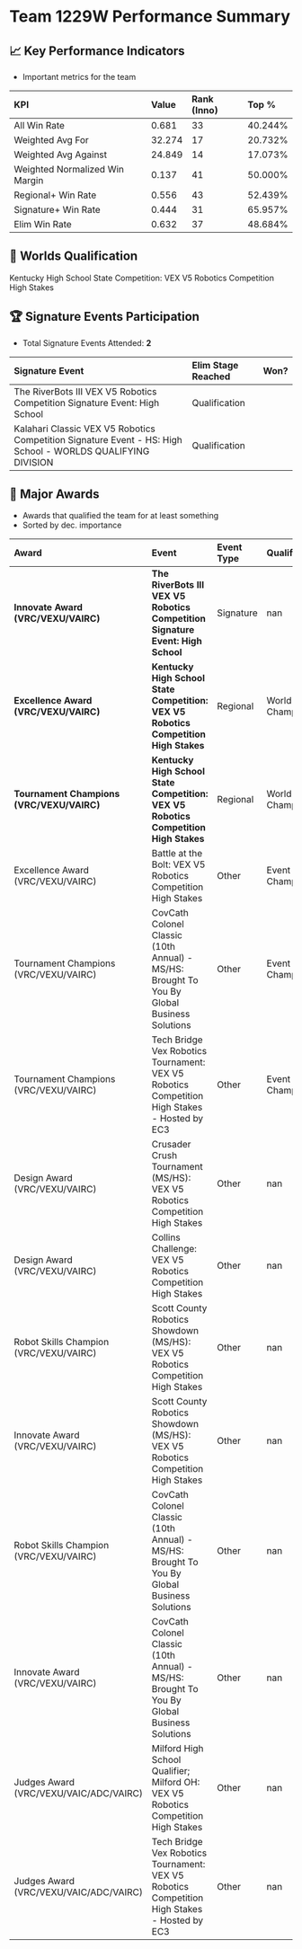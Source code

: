 # Team 1229W Performance Summary

## 📈 Key Performance Indicators
- Important metrics for the team

| KPI | Value | Rank (Inno) | Top % |
|:---|:-----|:----|:-----|
| All Win Rate | 0.681 | 33 | 40.244% |
| Weighted Avg For | 32.274 | 17 | 20.732% |
| Weighted Avg Against | 24.849 | 14 | 17.073% |
| Weighted Normalized Win Margin | 0.137 | 41 | 50.000% |
| Regional+ Win Rate | 0.556 | 43 | 52.439% |
| Signature+ Win Rate | 0.444 | 31 | 65.957% |
| Elim Win Rate | 0.632 | 37 | 48.684% |


## 🎯 Worlds Qualification
Kentucky High School State Competition: VEX V5 Robotics Competition High Stakes

## 🏆 Signature Events Participation
- Total Signature Events Attended: **2**

| Signature Event | Elim Stage Reached | Won? |
|:----------------|:-------------------|:----|
| The RiverBots III VEX V5 Robotics Competition Signature Event: High School | Qualification |  |
| Kalahari Classic VEX V5 Robotics Competition Signature Event - HS: High School - WORLDS QUALIFYING DIVISION | Qualification |  |


## 🥇 Major Awards
- Awards that qualified the team for at least something
- Sorted by dec. importance

| Award | Event | Event Type | Qualification |
|:------|:------|:-----------|:--------------|
| **Innovate Award (VRC/VEXU/VAIRC)** | **The RiverBots III VEX V5 Robotics Competition Signature Event: High School** | Signature | nan |
| **Excellence Award (VRC/VEXU/VAIRC)** | **Kentucky High School State Competition: VEX V5 Robotics Competition High Stakes** | Regional | World Championship |
| **Tournament Champions (VRC/VEXU/VAIRC)** | **Kentucky High School State Competition: VEX V5 Robotics Competition High Stakes** | Regional | World Championship |
| Excellence Award (VRC/VEXU/VAIRC) | Battle at the Bolt: VEX V5 Robotics Competition High Stakes | Other | Event Region Championship |
| Tournament Champions (VRC/VEXU/VAIRC) | CovCath Colonel Classic (10th Annual) - MS/HS: Brought To You By Global Business Solutions | Other | Event Region Championship |
| Tournament Champions (VRC/VEXU/VAIRC) | Tech Bridge Vex Robotics Tournament: VEX V5 Robotics Competition High Stakes - Hosted by EC3 | Other | Event Region Championship |
| Design Award (VRC/VEXU/VAIRC) | Crusader Crush Tournament (MS/HS): VEX V5 Robotics Competition High Stakes | Other | nan |
| Design Award (VRC/VEXU/VAIRC) | Collins Challenge: VEX V5 Robotics Competition High Stakes | Other | nan |
| Robot Skills Champion (VRC/VEXU/VAIRC) | Scott County Robotics Showdown (MS/HS): VEX V5 Robotics Competition High Stakes | Other | nan |
| Innovate Award (VRC/VEXU/VAIRC) | Scott County Robotics Showdown (MS/HS): VEX V5 Robotics Competition High Stakes | Other | nan |
| Robot Skills Champion (VRC/VEXU/VAIRC) | CovCath Colonel Classic (10th Annual) - MS/HS: Brought To You By Global Business Solutions | Other | nan |
| Innovate Award (VRC/VEXU/VAIRC) | CovCath Colonel Classic (10th Annual) - MS/HS: Brought To You By Global Business Solutions | Other | nan |
| Judges Award (VRC/VEXU/VAIC/ADC/VAIRC) | Milford High School Qualifier; Milford OH: VEX V5 Robotics Competition High Stakes | Other | nan |
| Judges Award (VRC/VEXU/VAIC/ADC/VAIRC) | Tech Bridge Vex Robotics Tournament: VEX V5 Robotics Competition High Stakes - Hosted by EC3 | Other | nan |

